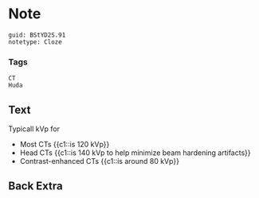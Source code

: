 # Note
```
guid: BStYD2S.91
notetype: Cloze
```

### Tags
```
CT
Huda
```

## Text
Typicall kVp for
<ul><li>Most CTs {{c1::is 120 kVp}}</li><li>Head CTs {{c1::is 140 kVp to help minimize beam hardening artifacts}}</li><li><div>Contrast-enhanced CTs {{c1::is around 80 kVp}}</div></li></ul>

## Back Extra

